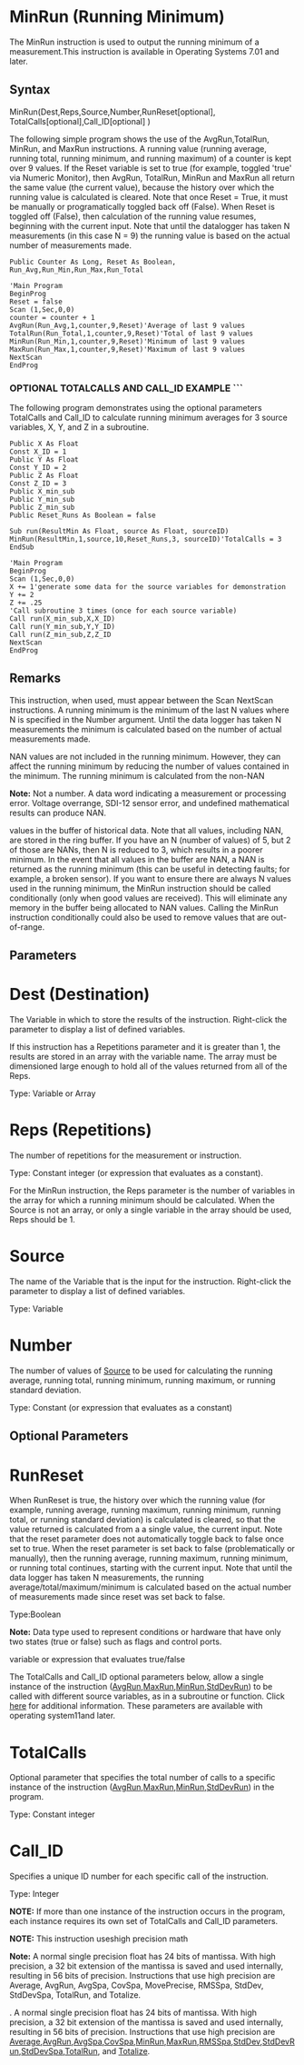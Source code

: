 # MinRun (Running Minimum)

The MinRun instruction is used to output the running minimum of a measurement.This instruction is available in Operating Systems 7.01 and later.

## Syntax

MinRun(Dest,Reps,Source,Number,RunReset[optional], TotalCalls[optional],Call_ID[optional] )

The following simple program shows the use of the AvgRun,TotalRun, MinRun, and MaxRun instructions. A running value (running average, running total, running minimum, and running maximum) of a counter is kept over 9 values. If the Reset variable is set to true (for example, toggled 'true' via Numeric Monitor), then AvgRun, TotalRun, MinRun and MaxRun all return the same value (the current value), because the history over which the running value is calculated is cleared. Note that once Reset = True, it must be manually or programatically toggled back off (False). When Reset is toggled off (False), then calculation of the running value resumes, beginning with the current input. Note that until the datalogger has taken N measurements (in this case N = 9) the running value is based on the actual number of measurements made.

```
Public Counter As Long, Reset As Boolean, Run_Avg,Run_Min,Run_Max,Run_Total

'Main Program
BeginProg
Reset = false
Scan (1,Sec,0,0)
counter = counter + 1
AvgRun(Run_Avg,1,counter,9,Reset)'Average of last 9 values
TotalRun(Run_Total,1,counter,9,Reset)'Total of last 9 values
MinRun(Run_Min,1,counter,9,Reset)'Minimum of last 9 values
MaxRun(Run_Max,1,counter,9,Reset)'Maximum of last 9 values
NextScan
EndProg
```

### **OPTIONAL TOTALCALLS AND CALL_ID EXAMPLE** ```

The following program demonstrates using the optional parameters TotalCalls and Call_ID to calculate running minimum averages for 3 source variables, X, Y, and Z in a subroutine.

```
Public X As Float
Const X_ID = 1
Public Y As Float
Const Y_ID = 2
Public Z As Float
Const Z_ID = 3
Public X_min_sub
Public Y_min_sub
Public Z_min_sub
Public Reset_Runs As Boolean = false

Sub run(ResultMin As Float, source As Float, sourceID)
MinRun(ResultMin,1,source,10,Reset_Runs,3, sourceID)'TotalCalls = 3
EndSub

'Main Program
BeginProg
Scan (1,Sec,0,0)
X += 1'generate some data for the source variables for demonstration
Y += 2
Z += .25
'Call subroutine 3 times (once for each source variable)
Call run(X_min_sub,X,X_ID)
Call run(Y_min_sub,Y,Y_ID)
Call run(Z_min_sub,Z,Z_ID
NextScan
EndProg
```

## Remarks

This instruction, when used, must appear between the Scan NextScan instructions. A running minimum is the minimum of the last N values where N is specified in the Number argument. Until the data logger has taken N measurements the minimum is calculated based on the number of actual measurements made.

NAN values are not included in the running minimum. However, they can affect the running minimum by reducing the number of values contained in the minimum. The running minimum is calculated from the non-NAN

**Note:** Not a number. A data word indicating a measurement or processing error. Voltage overrange, SDI-12 sensor error, and undefined mathematical results can produce NAN.

values in the buffer of historical data. Note that all values, including NAN, are stored in the ring buffer. If you have an N (number of values) of 5, but 2 of those are NANs, then N is reduced to 3, which results in a poorer minimum. In the event that all values in the buffer are NAN, a NAN is returned as the running minimum (this can be useful in detecting faults; for example, a broken sensor). If you want to ensure there are always N values used in the running minimum, the MinRun instruction should be called conditionally (only when good values are received). This will eliminate any memory in the buffer being allocated to NAN values. Calling the MinRun instruction conditionally could also be used to remove values that are out-of-range.

## Parameters

# Dest (Destination)

The Variable in which to store the results of the instruction. Right-click the parameter to display a list of defined variables.

If this instruction has a Repetitions parameter and it is greater than 1, the results are stored in an array with the variable name. The array must be dimensioned large enough to hold all of the values returned from all of the Reps.

Type: Variable or Array

# Reps (Repetitions)

The number of repetitions for the measurement or instruction.

Type: Constant integer (or expression that evaluates as a constant).

For the MinRun instruction, the Reps parameter is the number of variables in the array for which a running minimum should be calculated. When the Source is not an array, or only a single variable in the array should be used, Reps should be 1.

# Source

The name of the Variable that is the input for the instruction. Right-click the parameter to display a list of defined variables.

Type: Variable

# Number

The number of values of [Source](../parameters/source.md) to be used for calculating the running average, running total, running minimum, running maximum, or running standard deviation.

Type: Constant (or expression that evaluates as a constant)

## Optional Parameters

# RunReset

When RunReset is true, the history over which the running value (for example, running average, running maximum, running minimum, running total, or running standard deviation) is calculated is cleared, so that the value returned is calculated from a a single value, the current input. Note that the reset parameter does not automatically toggle back to false once set to true. When the reset parameter is set back to false (problematically or manually), then the running average, running maximum, running minimum, or running total continues, starting with the current input. Note that until the data logger has taken N measurements, the running average/total/maximum/minimum is calculated based on the actual number of measurements made since reset was set back to false.

Type:Boolean

**Note:** Data type used to represent conditions or hardware that have only two states (true or false) such as flags and control ports.

variable or expression that evaluates true/false

The TotalCalls and Call_ID optional parameters below, allow a single instance of the instruction ([AvgRun](avgrun.md),[MaxRun](maxrun.md),[MinRun](#),[StdDevRun](stddevrun.md)) to be called with different source variables, as in a subroutine or function. Click [here](../parameters/TotalCalls_CallID_Explanation.md) for additional information. These parameters are available with operating system11and later.

# TotalCalls

Optional parameter that specifies the total number of calls to a specific instance of the instruction ([AvgRun](avgrun.md),[MaxRun](maxrun.md),[MinRun](#),[StdDevRun](stddevrun.md)) in the program.

Type: Constant integer

# Call_ID

Specifies a unique ID number for each specific call of the instruction.

Type: Integer

**NOTE:** If more than one instance of the instruction occurs in the program, each instance requires its own set of TotalCalls and Call_ID parameters.

**NOTE:** This instruction useshigh precision math

**Note:** A normal single precision float has 24 bits of mantissa. With high precision, a 32 bit extension of the mantissa is saved and used internally, resulting in 56 bits of precision. Instructions that use high precision are Average, AvgRun, AvgSpa, CovSpa, MovePrecise, RMSSpa, StdDev, StdDevSpa, TotalRun, and Totalize.

. A normal single precision float has 24 bits of mantissa. With high precision, a 32 bit extension of the mantissa is saved and used internally, resulting in 56 bits of precision. Instructions that use high precision are [Average](average.md),[AvgRun](avgrun.md),[AvgSpa](avgspa.md),[CovSpa](covspa.md),[MinRun](#),[MaxRun](maxrun.md),[RMSSpa](rmsspa.md),[StdDev](stddev.md),[StdDevRun](stddevrun.md),[StdDevSpa](stddevspa.md),[TotalRun](totalrun.md), and [Totalize](totalize.md).
